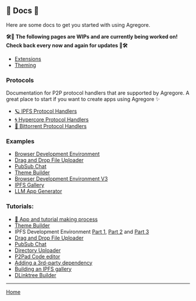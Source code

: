 ## 📔 Docs 📔

Here are some docs to get you started with using Agregore.

**🛠🚧 The following pages are WIPs and are currently being worked on! Check back every now and again for updates 🚧🛠**

- [Extensions](./extensions)
- [Theming](./theming)

### Protocols

Documentation for P2P protocol handlers that are supported by Agregore. A great place to start if you want to create apps using Agregore ✨

- [🪐 IPFS Protocol Handlers](./ipfs-protocol-handlers)
- [🌀 Hypercore Protocol Handlers](./hypercore-protocol-handlers)
- [🌊 Bittorrent Protocol Handlers](./bittorent-protocol-handlers)

### Examples

- [Browser Development Environment](./examples/browser-devenv/)
- [Drag and Drop File Uploader](./examples/drag-and-drop/)
- [PubSub Chat](./examples/ipfs-pub-sub-chat/)
- [Theme Builder](./examples/themebuilder)
- [Browser Development Environment V3](./examples/browser-devenv-v3/)
- [IPFS Gallery](./examples/ipfs-gallery/)
- [LLM App Generator](./examples/llm-appgen/)

### Tutorials:

- [🧱 App and tutorial making process](./tutorials/process)
- [Theme Builder](./tutorials/themebuilder-tutorial)
- IPFS Development Environment [Part 1](./tutorials/ipfs-browser-devenv/part-1), [Part 2](./tutorials/ipfs-browser-devenv/part-2) and [Part 3](./tutorials/ipfs-browser-devenv/part-3)
- [Drag and Drop File Uploader](./tutorials/drag-and-drop)
- [PubSub Chat](./tutorials/ipfs-pub-sub-chat)
- [Directory Uploader](./tutorials/ipfs-dir-upload/)
- [P2Pad Code editor](./tutorials/p2pad-code-editor)
- [Adding a 3rd-party dependency](./tutorials/ipfs-3rdparty-dep/)
- [Building an IPFS gallery](./tutorials/ipfs-gallery/)
- [DLinktree Builder](./tutorials/dlinktree-builder)

---

[Home](/)
